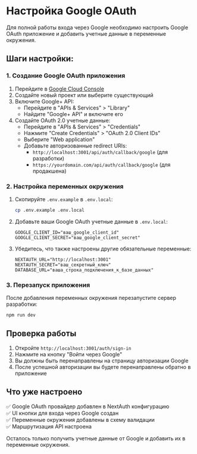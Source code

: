 # Настройка Google OAuth

Для полной работы входа через Google необходимо настроить Google OAuth приложение и добавить учетные данные в переменные окружения.

## Шаги настройки:

### 1. Создание Google OAuth приложения

1. Перейдите в [Google Cloud Console](https://console.cloud.google.com/)
2. Создайте новый проект или выберите существующий
3. Включите Google+ API:
   - Перейдите в "APIs & Services" > "Library"
   - Найдите "Google+ API" и включите его
4. Создайте OAuth 2.0 учетные данные:
   - Перейдите в "APIs & Services" > "Credentials"
   - Нажмите "Create Credentials" > "OAuth 2.0 Client IDs"
   - Выберите "Web application"
   - Добавьте авторизованные redirect URIs:
     - `http://localhost:3001/api/auth/callback/google` (для разработки)
     - `https://yourdomain.com/api/auth/callback/google` (для продакшена)

### 2. Настройка переменных окружения

1. Скопируйте `.env.example` в `.env.local`:

   ```bash
   cp .env.example .env.local
   ```

2. Добавьте ваши Google OAuth учетные данные в `.env.local`:

   ```env
   GOOGLE_CLIENT_ID="ваш_google_client_id"
   GOOGLE_CLIENT_SECRET="ваш_google_client_secret"
   ```

3. Убедитесь, что также настроены другие обязательные переменные:
   ```env
   NEXTAUTH_URL="http://localhost:3001"
   NEXTAUTH_SECRET="ваш_секретный_ключ"
   DATABASE_URL="ваша_строка_подключения_к_базе_данных"
   ```

### 3. Перезапуск приложения

После добавления переменных окружения перезапустите сервер разработки:

```bash
npm run dev
```

## Проверка работы

1. Откройте `http://localhost:3001/auth/sign-in`
2. Нажмите на кнопку "Войти через Google"
3. Вы должны быть перенаправлены на страницу авторизации Google
4. После успешной авторизации вы будете перенаправлены обратно в приложение

## Что уже настроено

✅ Google OAuth провайдер добавлен в NextAuth конфигурацию  
✅ UI кнопки для входа через Google создан  
✅ Переменные окружения добавлены в схему валидации  
✅ Маршрутизация API настроена

Осталось только получить учетные данные от Google и добавить их в переменные окружения.
